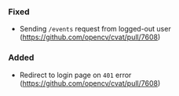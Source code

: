 ### Fixed

- Sending `/events` request from logged-out user  (<https://github.com/opencv/cvat/pull/7608>)

### Added

- Redirect to login page on `401` error (<https://github.com/opencv/cvat/pull/7608>)
